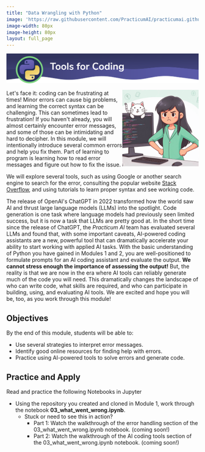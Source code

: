 ```yaml
---
title: "Data Wrangling with Python"
image: 'https://raw.githubusercontent.com/PracticumAI/practicumai.github.io/main/images/icons/practicumai_python.png'
image-width: 80px
image-height: 80px
layout: full_page
---
```


![Tools for Coding banner](/images/python_m3_tools_banner.png)

<img src='/images/frustrated_coder.png' width=200 align='right'>Let's face it: coding can be frustrating at times! Minor errors can cause big problems, and learning the correct syntax can be challenging. This can sometimes lead to frustration! If you haven't already, you will almost certainly encounter error messages, and some of those can be intimidating and hard to decipher. In this module, we will intentionally introduce several common errors and help you fix them. Part of learning to program is learning how to read error messages and figure out how to fix the issue.

We will explore several tools, such as using Google or another search engine to search for the error, consulting the popular website [Stack Overflow](https://stackoverflow.com/), and using tutorials to learn proper syntax and see working code.

The release of OpenAI's ChatGPT in 2022 transformed how the world saw AI and thrust large language models (LLMs) into the spotlight. Code generation is one task where language models had previously seen limited success, but it is now a task that LLMs are pretty good at. In the short time since the release of ChatGPT, the *Practicum AI* team has evaluated several LLMs and found that, with some important caveats, AI-powered coding assistants are a new, powerful tool that can dramatically accelerate your ability to start working with applied AI tasks. With the basic understanding of Python you have gained in Modules 1 and 2, you are well-positioned to formulate prompts for an AI coding assistant and evaluate the output. **We cannot stress enough the importance of assessing the output!** But, the reality is that we are now in the era where AI tools can reliably generate much of the code you will need. This dramatically changes the landscape of who can write code, what skills are required, and who can participate in building, using, and evaluating AI tools. We are excited and hope you will be, too, as you work through this module!

## Objectives

By the end of this module, students will be able to:

* Use several strategies to interpret error messages.
* Identify good online resources for finding help with errors.
* Practice using AI-powered tools to solve errors and generate code.

## Practice and Apply

Read and practice the following Notebooks in Jupyter

* Using the repository you created and cloned in Module 1, work through the notebook **03_what_went_wrong.ipynb**.
   * Stuck or need to see this in action? 
      * Part 1: Watch the walkthrough of the error handling section of the 03_what_went_wrong.ipynb notebook. (coming soon!)
      * Part 2: Watch the walkthrough of the AI coding tools section of the 03_what_went_wrong.ipynb notebook. (coming soon!)